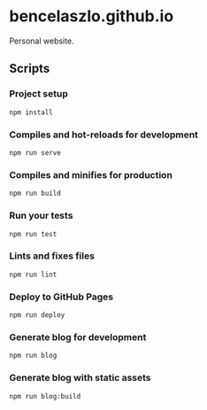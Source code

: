 # bencelaszlo.github.io

Personal website.

## Scripts

### Project setup
```
npm install
```

### Compiles and hot-reloads for development
```
npm run serve
```

### Compiles and minifies for production
```
npm run build
```

### Run your tests
```
npm run test
```

### Lints and fixes files
```
npm run lint
```

### Deploy to GitHub Pages
```
npm run deploy
```

### Generate blog for development
```
npm run blog
```

### Generate blog with static assets
```
npm run blog:build
```